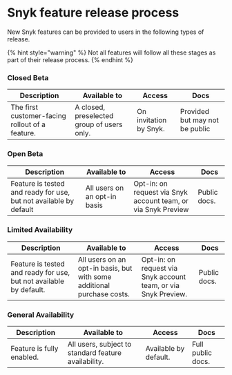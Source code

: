 # Snyk feature release process

New Snyk features can be provided to users in the following types of release.

{% hint style="warning" %}
Not all features will follow all these stages as part of their release process.
{% endhint %}

### Closed Beta

| Description                                     | Available to                               | Access                 | Docs                           |
| ----------------------------------------------- | ------------------------------------------ | ---------------------- | ------------------------------ |
| The first customer-facing rollout of a feature. | A closed, preselected group of users only. | On invitation by Snyk. | Provided but may not be public |

### Open Beta

| Description                                                       | Available to                 | Access                                                        | Docs         |
| ----------------------------------------------------------------- | ---------------------------- | ------------------------------------------------------------- | ------------ |
| Feature is tested and ready for use, but not available by default | All users on an opt-in basis | Opt-in: on request via Snyk account team, or via Snyk Preview | Public docs. |

### Limited Availability

| Description                                                         | Available to                                                           | Access                                                         | Docs         |
| ------------------------------------------------------------------- | ---------------------------------------------------------------------- | -------------------------------------------------------------- | ------------ |
| Feature is tested and ready for use, but not available by default.  | All users on an opt-in basis, but with some additional purchase costs. | Opt-in: on request via Snyk account team, or via Snyk Preview. | Public docs. |

### General Availability&#x20;

| Description               | Available to                                         | Access                | Docs              |
| ------------------------- | ---------------------------------------------------- | --------------------- | ----------------- |
| Feature is fully enabled. | All users, subject to standard feature availability. | Available by default. | Full public docs. |
